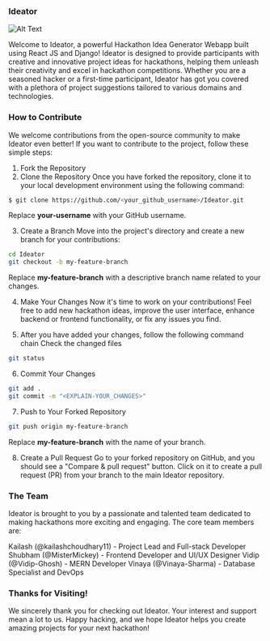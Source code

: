 ### Ideator

![Alt Text](https://github.com/kailashchoudhary11/Ideator/assets/91741581/c85d09fa-69ee-475f-9284-2329e63fba7f)

Welcome to Ideator, a powerful Hackathon Idea Generator Webapp built using React JS and Django! Ideator is designed to provide participants with creative and innovative project ideas for hackathons, helping them unleash their creativity and excel in hackathon competitions. Whether you are a seasoned hacker or a first-time participant, Ideator has got you covered with a plethora of project suggestions tailored to various domains and technologies.

### How to Contribute

We welcome contributions from the open-source community to make Ideator even better! If you want to contribute to the project, follow these simple steps:

1. Fork the Repository
2. Clone the Repository
   Once you have forked the repository, clone it to your local development environment using the following command:

```sh
$ git clone https://github.com/<your_github_username>/Ideator.git
```

Replace **your-username** with your GitHub username.

3. Create a Branch
   Move into the project's directory and create a new branch for your contributions:

```sh
cd Ideator
git checkout -b my-feature-branch
```

Replace **my-feature-branch** with a descriptive branch name related to your changes.

4. Make Your Changes
   Now it's time to work on your contributions! Feel free to add new hackathon ideas, improve the user interface, enhance backend or frontend functionality, or fix any issues you find.

5. After you have added your changes, follow the following command chain
   Check the changed files

```sh
git status
```

6. Commit Your Changes

```sh
git add .
git commit -m "<EXPLAIN-YOUR_CHANGES>"
```

7. Push to Your Forked Repository

```sh
git push origin my-feature-branch
```

Replace **my-feature-branch** with the name of your branch.

8. Create a Pull Request
   Go to your forked repository on GitHub, and you should see a "Compare & pull request" button. Click on it to create a pull request (PR) from your branch to the main Ideator repository.

### The Team

Ideator is brought to you by a passionate and talented team dedicated to making hackathons more exciting and engaging. The core team members are:

Kailash (@kailashchoudhary11) - Project Lead and Full-stack Developer
Shubham (@MisterMickey) - Frontend Developer and UI/UX Designer
Vidip (@Vidip-Ghosh) - MERN Developer
Vinaya (@Vinaya-Sharma) - Database Specialist and DevOps

### Thanks for Visiting!

We sincerely thank you for checking out Ideator. Your interest and support mean a lot to us. Happy hacking, and we hope Ideator helps you create amazing projects for your next hackathon!
